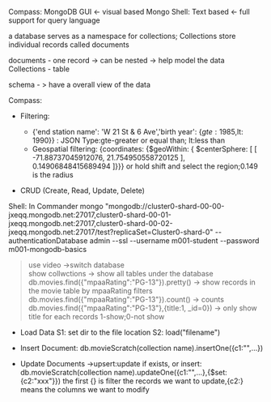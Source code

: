 Compass: MongoDB GUI <- visual based
Mongo Shell: Text based <- full support for query language

a database serves as a namespace for collections; Collections store individual records called documents

documents - one record -> can be nested -> help model the data
Collections - table

schema - > have a overall view of the data

Compass:
- Filtering:
   - {'end station name': 'W 21 St & 6 Ave','birth year': {$gte: 1985,$lt: 1990}}   : JSON Type:gte-greater or equal than; lt:less than
   - Geospatial filtering: {coordinates: {$geoWithin: { $centerSphere: [ [ -71.88737045912076, 21.754950558720125 ], 0.14906848415689494 ]}}}   or hold shift and select the region;0.149 is the radius
   

- CRUD (Create, Read, Update, Delete)

Shell:
In Commander
mongo "mongodb://cluster0-shard-00-00-jxeqq.mongodb.net:27017,cluster0-shard-00-01-jxeqq.mongodb.net:27017,cluster0-shard-00-02-jxeqq.mongodb.net:27017/test?replicaSet=Cluster0-shard-0" --authenticationDatabase admin --ssl --username m001-student --password m001-mongodb-basics

> use video ->switch database    
> show collwctions -> show all tables under the database    
> db.movies.find({"mpaaRating":"PG-13"}).pretty() -> show records in the movie table by mpaaRating filters    
> db.movies.find({"mpaaRating":"PG-13"}).count() -> counts    
> db.movies.find({"mpaaRating":"PG-13"},{title:1, \_id=0}) -> only show title for each records  1-show;0-not show
- Load Data
   S1: set dir to the file location
   S2: load("filename")

- Insert Document:
   db.movieScratch(collection name).insertOne({c1:"",...})

- Update Documents ->upsert:update if exists, or insert:
   db.movieScratch(collection name).updateOne({c1:"",...},{$set:{c2:"xxx"}})   the first {} is filter the records we want to update,{c2:} means the columns we want to modify
